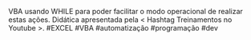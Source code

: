 VBA usando WHILE para poder facilitar o modo operacional de realizar estas ações.
Didática apresentada pela < Hashtag Treinamentos no Youtube >.
#EXCEL #VBA #automatização #programação #dev
